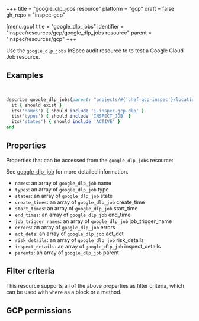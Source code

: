 +++
title = "google_dlp_jobs resource"
platform = "gcp"
draft = false
gh_repo = "inspec-gcp"

[menu.gcp]
title = "google_dlp_jobs"
identifier = "inspec/resources/gcp/google_dlp_jobs resource"
parent = "inspec/resources/gcp"
+++

Use the `google_dlp_jobs` InSpec audit resource to to test a Google Cloud Job resource.

## Examples

```ruby


describe google_dlp_jobs(parent: "projects/#{'chef-gcp-inspec'}/locations/#{'us-east-2'}") do
  it { should exist }
  its('names') { should include 'i-inspec-gcp-dlp' }
  its('types') { should include 'INSPECT_JOB' }
  its('states') { should include 'ACTIVE' }
end

```

## Properties

Properties that can be accessed from the `google_dlp_jobs` resource:

See [google_dlp_job](google_dlp_job) for more detailed information.

  * `names`: an array of `google_dlp_job` name
  * `types`: an array of `google_dlp_job` type
  * `states`: an array of `google_dlp_job` state
  * `create_times`: an array of `google_dlp_job` create_time
  * `start_times`: an array of `google_dlp_job` start_time
  * `end_times`: an array of `google_dlp_job` end_time
  * `job_trigger_names`: an array of `google_dlp_job` job_trigger_name
  * `errors`: an array of `google_dlp_job` errors
  * `act_dets`: an array of `google_dlp_job` act_det
  * `risk_details`: an array of `google_dlp_job` risk_details
  * `inspect_details`: an array of `google_dlp_job` inspect_details
  * `parents`: an array of `google_dlp_job` parent

## Filter criteria

This resource supports all of the above properties as filter criteria, which can be used
with `where` as a block or a method.

## GCP permissions
